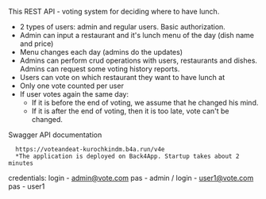 This REST API - voting system for deciding where to have lunch.
* 2 types of users: admin and regular users. Basic authorization.
* Admin can input a restaurant and it's lunch menu of the day (dish name and price)
* Menu changes each day (admins do the updates)
* Admins can perform crud operations with users, restaurants and dishes. Admins can request some voting history reports.
* Users can vote on which restaurant they want to have lunch at
* Only one vote counted per user
* If user votes again the same day:
    - If it is before the end of voting, we assume that he changed his mind.
    - If it is after the end of voting, then it is too late, vote can't be changed.
    
Swagger API documentation

      https://voteandeat-kurochkindm.b4a.run/v4e
      *The application is deployed on Back4App. Startup takes about 2 minutes
credentials:
login - admin@vote.com  pas - admin / login - user1@vote.com  pas - user1
